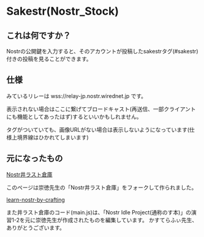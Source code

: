 
# Sakestr(Nostr_Stock)


## これは何ですか？

Nostrの公開鍵を入力すると、そのアカウントが投稿したsakestrタグ(#sakestr)付きの投稿を見ることができます。

## 仕様

みているリレーは wss://relay-jp.nostr.wirednet.jp です。

表示されない場合はここに繋げてブロードキャスト(再送信、一部クライアントにも機能としてあったはず)するといいかもしれません。

タグがついていても、画像URLがない場合は表示しないようになっています(仕様上境界線はひかれてしまいます)

## 元になったもの

[Nostr井ラスト倉庫](https://stok33.github.io/NostrIllustStock/)

このページは崇徳先生の「Nostr井ラスト倉庫」をフォークして作られました。

[learn-nostr-by-crafting](https://github.com/nostr-jp/learn-nostr-by-crafting)

また井ラスト倉庫のコード(main.js)は、「Nostr Idle Project(通称のす本)」の演習1-2を元に崇徳先生が作成されたものを編集しています。
かすてらふぃ先生、ありがとうございます。
